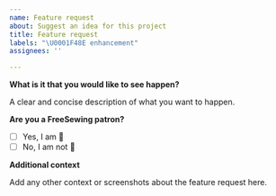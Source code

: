 ```yaml
---
name: Feature request
about: Suggest an idea for this project
title: Feature request
labels: "\U0001F48E enhancement"
assignees: ''

---
```


**What is it that you would like to see happen?**

A clear and concise description of what you want to happen.

**Are you a FreeSewing patron?**

 - [ ] Yes, I am :hugs:
 - [ ] No, I am not :thinking:

**Additional context**

Add any other context or screenshots about the feature request here.
